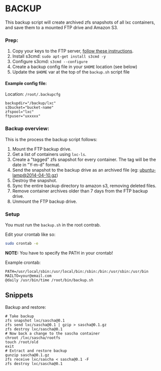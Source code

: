 # BACKUP

This backup script will create archived zfs snapshots of all lxc containers, and save them to a mounted FTP drive and Amazon S3.

### Prep:

1. Copy your keys to the FTP server, [follow these instructions](http://wiki.hetzner.de/index.php/Backup/en#FTP.2FSFTP.2FSCP).
2. Install s3cmd: `sudo apt-get install s3cmd -y`
2. Configure s3cmd: `s3cmd --configure`
3. Create a backup config file in your `$HOME` location (see below)
3. Update the `$HOME` var at the top of the `backup.sh` script file

#### Example config file:

Location: `/root/.backupcfg`

```
backupdir="/backup/lxc"
s3bucket="bucket-name"
zfspool="lxc"
ftpuser="uxxxxx"
```

### Backup overview:

This is the process the backup script follows:

1. Mount the FTP backup drive.
1. Get a list of containers using `lxc-ls`.
2. Create a "tagged" zfs snapshot for every container. The tag will be the date in "Y-m-d" format.
3. Send the snapshot to the backup drive as an archived file (eg: ubuntu-lamp@2014-04-10.gz)
4. Destroy the snapshot.
5. Sync the entire backup directory to amazon s3, removing deleted files.
6. Remove container archives older than 7 days from the FTP backup drive.
7. Unmount the FTP backup drive.

### Setup

You must run the `backup.sh` in the root contrab. 

Edit your crontab like so:

```bash
sudo crontab -e
```

**NOTE:** You have to specify the PATH in your crontab!

Example crontab:

```
PATH=/usr/local/sbin:/usr/local/bin:/sbin:/bin:/usr/sbin:/usr/bin
MAILTO=your@email.com
@daily /usr/bin/time /root/bin/backup.sh
```

## Snippets

Backup and restore:

```
# Take backup
zfs snapshot lxc/sascha@0.1
zfs send lxc/sascha@0.1 | gzip > sascha@0.1.gz
zfs destroy lxc/sascha@0.1
# Now back a change to the sascha container
chroot /lxc/sascha/rootfs
touch /root/old
exit
# Extract and restore backup
gunzip sascha@0.1.gz
zfs receive lxc/sascha < sascha@0.1 -F
zfs destroy lxc/sascha@0.1
```
